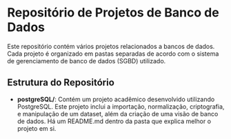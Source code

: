 # Repositório de Projetos de Banco de Dados

Este repositório contém vários projetos relacionados a bancos de dados. Cada projeto é organizado em pastas separadas de acordo com o sistema de gerenciamento de banco de dados (SGBD) utilizado.

## Estrutura do Repositório

- **postgreSQL/**: Contém um projeto acadêmico desenvolvido utilizando PostgreSQL. Este projeto inclui a importação, normalização, criptografia, e manipulação de um dataset, além da criação de uma visão de banco de dados. Há um README.md dentro da pasta que explica melhor o projeto em si.



